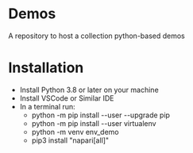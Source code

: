 # Demos
A repository to host a collection python-based demos 

# Installation
  - Install Python 3.8 or later on your machine
  - Install VSCode or Similar IDE
  - In a terminal run:
    - python -m pip install --user --upgrade pip 
    - python -m pip install --user virtualenv 
    - python -m venv env_demo
    - pip3 install "napari[all]"


